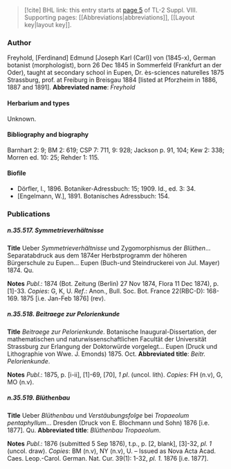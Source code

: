 > [!cite] BHL link: this entry starts at [page 5](https://www.biodiversitylibrary.org/page/33258521) of TL-2 Suppl. VIII.
> Supporting pages: [[Abbreviations|abbreviations]], [[Layout key|layout key]].

### Author

Freyhold, \[Ferdinand\] Edmund \[Joseph Karl (Carl)\] von (1845-x), German botanist (morphologist), born 26 Dec 1845 in Sommerfeld (Frankfurt an der Oder), taught at secondary school in Eupen, Dr. ès-sciences naturelles 1875 Strassburg, prof. at Freiburg in Breisgau 1884 \[listed at Pforzheim in 1886, 1887 and 1891\]. 
**Abbreviated name**: *Freyhold*

#### Herbarium and types

Unknown.

#### Bibliography and biography

Barnhart 2: 9; BM 2: 619; CSP 7: 711, 9: 928; Jackson p. 91, 104; Kew 2: 338; Morren ed. 10: 25; Rehder 1: 115.

#### Biofile

- Dörfler, I., 1896. Botaniker-Adressbuch: 15; 1909. Id., ed. 3: 34.
- \[Engelmann, W.\], 1891. Botanisches Adressbuch: 154.

### Publications

##### n.35.517. Symmetrieverhältnisse

**Title**
Ueber *Symmetrieverhältnisse* und Zygomorphismus der *Blüthen*... Separatabdruck aus dem 1874er Herbstprogramm der höheren Bürgerschule zu Eupen... Eupen (Buch-und Steindruckerei von Jul. Mayer) 1874. Qu.

**Notes**
*Publ*.: 1874 (Bot. Zeitung (Berlin) 27 Nov 1874, Flora 11 Dec 1874), p. \[1\]-33. *Copies*: G, K, U.
*Ref*.: Anon., Bull. Soc. Bot. France 22(RBC-D): 168-169. 1875 \[i.e. Jan-Feb 1876\] (rev).

##### n.35.518. Beitraege zur Pelorienkunde

**Title**
*Beitraege zur Pelorienkunde*. Botanische Inaugural-Dissertation, der mathematischen und naturwissenschaftlichen Facultät der Universität Strassburg zur Erlangung der Doktorwürde vorgelegt... Eupen (Druck und Lithographie von Wwe. J. Emonds) 1875. Oct.
**Abbreviated title**: *Beitr. Pelorienkunde*.

**Notes**
*Publ*.: 1875, p. \[i-ii\], \[1\]-69, \[70\], *1 pl*. (uncol. lith). *Copies*: FH (n.v), G, MO (n.v).

##### n.35.519. Blüthenbau

**Title**
Ueber *Blüthenbau* und *Verstäubungsfolge* bei *Tropaeolum pentaphyllum*... Dresden (Druck von E. Blochmann und Sohn) 1876 \[i.e. 1877\]. Qu.
**Abbreviated title**: *Blüthenbau Tropaeolum*.

**Notes**
*Publ*.: 1876 (submitted 5 Sep 1876), t.p., p. \[2, blank\], \[3\]-32, *pl. 1* (uncol. draw). *Copies*: BM (n.v), NY (n.v), U. – Issued as Nova Acta Acad. Caes. Leop.-Carol. German. Nat. Cur. 39(1): 1-32, *pl. 1.* 1876 \[i.e. 1877\].

